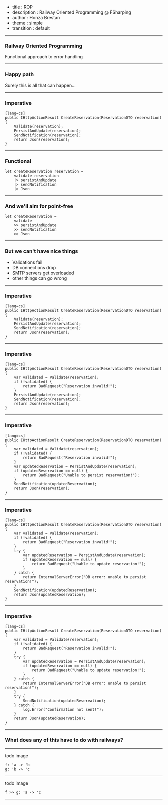 - title : ROP
- description : Railway Oriented Programming @ FSharping
- author : Honza Brestan
- theme : simple
- transition : default

***

### Railway Oriented Programming

Functional approach to error handling

***

### Happy path

Surely this is all that can happen...

---

### Imperative

    [lang=cs]
    public IHttpActionResult CreateReservation(ReservationDTO reservation)
    {
        Validate(reservation);
        PersistAndUpdate(reservation);
        SendNotification(reservation);
        return Json(reservation);
    }

---

### Functional

    let createReservation reservation =
        validate reservation
        |> persistAndUpdate
        |> sendNotification
        |> Json

---

### And we'll aim for point-free

    let createReservation =
        validate
        >> persistAndUpdate
        >> sendNotification
        >> Json

***

### But we can't have nice things

- Validations fail
- DB connections drop
- SMTP servers get overloaded
- other things can go wrong

---

### Imperative

    [lang=cs]
    public IHttpActionResult CreateReservation(ReservationDTO reservation) {
        Validate(reservation);
        PersistAndUpdate(reservation);
        SendNotification(reservation);
        return Json(reservation);
    }

---

### Imperative

    [lang=cs]
    public IHttpActionResult CreateReservation(ReservationDTO reservation) {
        var validated = Validate(reservation);
        if (!validated) {
            return BadRequest("Reservation invalid!");
        }
        PersistAndUpdate(reservation);
        SendNotification(reservation);
        return Json(reservation);
    }

---

### Imperative

    [lang=cs]
    public IHttpActionResult CreateReservation(ReservationDTO reservation)
    {
        var validated = Validate(reservation);
        if (!validated) {
            return BadRequest("Reservation invalid!");
        }
        var updatedReservation = PersistAndUpdate(reservation);
        if (updatedReservation == null) {
            return BadRequest("Unable to persist reservation!");
        }
        SendNotification(updatedReservation);
        return Json(reservation);
    }

---

### Imperative

    [lang=cs]
    public IHttpActionResult CreateReservation(ReservationDTO reservation)
    {
        var validated = Validate(reservation);
        if (!validated) {
            return BadRequest("Reservation invalid!");
        }
        try {
            var updatedReservation = PersistAndUpdate(reservation);
            if (updatedReservation == null) {
                return BadRequest("Unable to update reservation!");
            }
        } catch {
            return InternalServerError("DB error: unable to persist reservation!");
        }
        SendNotification(updatedReservation);
        return Json(updatedReservation);
    }

---

### Imperative

    [lang=cs]
    public IHttpActionResult CreateReservation(ReservationDTO reservation)
    {
        var validated = Validate(reservation);
        if (!validated) {
            return BadRequest("Reservation invalid!");
        }
        try {
            var updatedReservation = PersistAndUpdate(reservation);
            if (updatedReservation == null) {
                return BadRequest("Unable to update reservation!");
            }
        } catch {
            return InternalServerError("DB error: unable to persist reservation!");
        }
        try {
            SendNotification(updatedReservation);
        } catch {
            log.Error("Confirmation not sent!");
        }
        return Json(updatedReservation);
    }

***

### What does any of this have to do with railways?

---

todo image

    f: 'a -> 'b
    g: 'b -> 'c

---

todo image

    f >> g: 'a -> 'c

***

#
